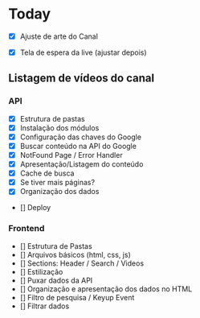# Today

* [x] Ajuste de arte do Canal
* [x] Tela de espera da live (ajustar depois)


## Listagem de vídeos do canal

### API
* [x] Estrutura de pastas
* [x] Instalação dos módulos
* [x] Configuração das chaves do Google
* [x] Buscar conteúdo na API do Google
* [x] NotFound Page / Error Handler
* [x] Apresentação/Listagem do conteúdo
* [x] Cache de busca
* [x] Se tiver mais páginas?
* [x] Organização dos dados
* [] Deploy

### Frontend
* [] Estrutura de Pastas
* [] Arquivos básicos (html, css, js)
* [] Sections: Header /  Search / Videos
* [] Estilização
* [] Puxar dados da API
* [] Organização e apresentação dos dados no HTML
* [] Filtro de pesquisa / Keyup Event
* [] Filtrar dados